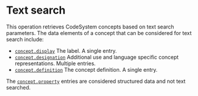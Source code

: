 # Text search



This operation retrieves CodeSystem concepts based on text search parameters. The data elements of a concept that can be considered for text search include:

* [`concept.display`](http://hl7.org/fhir/codesystem-definitions.html#CodeSystem.concept.display) The label. A single entry.
* [`concept.designation`](http://hl7.org/fhir/codesystem-definitions.html#CodeSystem.concept.designation) Additional use and language specific concept representations. Multiple entries.
* [`concept.definition`](http://hl7.org/fhir/codesystem-definitions.html#CodeSystem.concept.definition) The concept definition. A single entry.

The [`concept.property`](http://hl7.org/fhir/codesystem-definitions.html#CodeSystem.property) entries are considered structured data and not text searched. 
